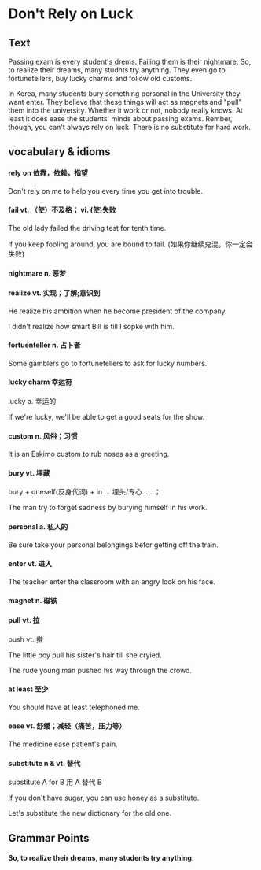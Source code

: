 # Don't Rely on Luck

## Text

Passing exam is every student's drems. Failing them is their nightmare. So, to realize their dreams, many studnts try anything. They even go to fortunetellers, buy lucky charms and follow old customs.  

In Korea, many students bury something personal in the University they want enter. They believe that these things will act as magnets and "pull" them into the university. Whether it work or not, nobody really knows. At least it does ease the students' minds about passing exams. Rember, though, you can't always rely on luck. There is no substitute for hard work. 

## vocabulary & idioms

#### rely on 依靠，依赖，指望

Don't rely on me to help you every time you get into trouble.

#### fail vt. （使）不及格； vi. (使)失败

The old lady failed the driving test for tenth time.

If you keep fooling around, you are bound to fail.
(如果你继续鬼混，你一定会失败)

#### nightmare n. 恶梦

#### realize vt. 实现；了解;意识到

He realize his ambition when he become president of the company.

I didn't realize how smart Bill is till I sopke with him.  

#### fortuenteller n. 占卜者

Some gamblers go to fortunetellers to ask for lucky numbers.  

#### lucky charm 幸运符

lucky a. 幸运的

If we're lucky, we'll be able to get a good seats for the show. 

#### custom n. 风俗；习惯

It is an Eskimo custom to rub noses as a greeting. 

#### bury vt. 埋藏

bury + oneself(反身代词) + in ...  埋头/专心……；

The man try to forget sadness by burying himself in his work. 

#### personal a. 私人的

Be sure take your personal belongings befor getting off the train. 

#### enter vt. 进入

The teacher enter the classroom with an angry look on his face. 

#### magnet n. 磁铁

#### pull vt. 拉

push vt. 推

The little boy pull his sister's hair till she cryied. 

The rude young man pushed his way through the crowd. 

#### at least 至少

You should have at least telephoned me.

#### ease vt. 舒缓；减轻（痛苦，压力等）

The medicine ease patient's pain. 

#### substitute n & vt. 替代

substitute A for B  用 A 替代 B 

If you don't have sugar, you can use honey as a substitute.

Let's substitute the new dictionary for the old one. 

## Grammar Points

#### So, to realize their dreams, many students try anything.

